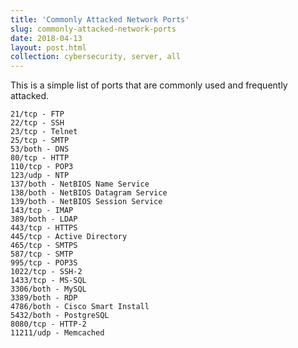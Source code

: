 ```yaml
---
title: 'Commonly Attacked Network Ports'
slug: commonly-attacked-network-ports
date: 2018-04-13
layout: post.html
collection: cybersecurity, server, all
---
```


This is a simple list of ports that are commonly used and frequently attacked.

```
21/tcp - FTP
22/tcp - SSH
23/tcp - Telnet
25/tcp - SMTP
53/both - DNS
80/tcp - HTTP
110/tcp - POP3
123/udp - NTP
137/both - NetBIOS Name Service
138/both - NetBIOS Datagram Service
139/both - NetBIOS Session Service
143/tcp - IMAP
389/both - LDAP
443/tcp - HTTPS
445/tcp - Active Directory
465/tcp - SMTPS
587/tcp - SMTP
995/tcp - POP3S
1022/tcp - SSH-2
1433/tcp - MS-SQL
3306/both - MySQL
3389/both - RDP
4786/both - Cisco Smart Install
5432/both - PostgreSQL
8080/tcp - HTTP-2
11211/udp - Memcached
```
